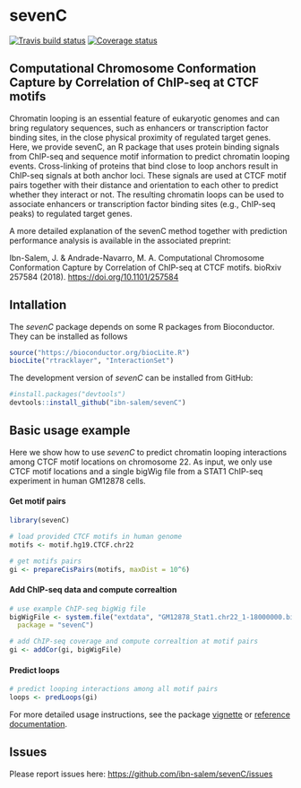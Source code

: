 # sevenC

[![Travis build status](https://travis-ci.org/ibn-salem/sevenC.svg?branch=master)](https://travis-ci.org/ibn-salem/sevenC)
 [![Coverage status](https://codecov.io/gh/ibn-salem/sevenC/branch/master/graph/badge.svg)](https://codecov.io/github/ibn-salem/sevenC?branch=master)

## Computational Chromosome Conformation Capture by Correlation of ChIP-seq at CTCF motifs

Chromatin looping is an essential feature of eukaryotic genomes and can bring
regulatory sequences, such as enhancers or transcription factor binding sites,
in the close physical proximity of regulated target genes. Here, we provide
sevenC, an R package that uses protein binding signals from ChIP-seq and
sequence motif information to predict chromatin looping events. Cross-linking of
proteins that bind close to loop anchors result in ChIP-seq signals at both
anchor loci. These signals are used at CTCF  motif pairs together with their
distance and orientation to each other to predict whether they interact or not.
The resulting chromatin loops can be used to associate enhancers or
transcription factor binding sites (e.g., ChIP-seq peaks) to regulated target
genes.

A more detailed explanation of the sevenC method together with prediction
performance analysis is available in the associated preprint:

Ibn-Salem, J. & Andrade-Navarro, M. A. Computational Chromosome Conformation
Capture by Correlation of ChIP-seq at CTCF motifs. bioRxiv 257584 (2018).
https://doi.org/10.1101/257584

## Intallation

The *sevenC* package depends on some R packages from Bioconductor. They can be 
installed as follows

```R
source("https://bioconductor.org/biocLite.R")
biocLite("rtracklayer", "InteractionSet")
```

The development version of *sevenC* can be installed from GitHub:

```R
#install.packages("devtools")
devtools::install_github("ibn-salem/sevenC")
```

## Basic usage example
Here we show how to use *sevenC* to predict chromatin looping interactions among
CTCF motif locations on chromosome 22. As input, we only use CTCF motif
locations and a single bigWig file from a STAT1 ChIP-seq experiment in human
GM12878 cells.

#### Get motif pairs
```R
library(sevenC)

# load provided CTCF motifs in human genome
motifs <- motif.hg19.CTCF.chr22

# get motifs pairs
gi <- prepareCisPairs(motifs, maxDist = 10^6)
```

#### Add ChIP-seq data and compute correaltion

```R
# use example ChIP-seq bigWig file
bigWigFile <- system.file("extdata", "GM12878_Stat1.chr22_1-18000000.bigWig", 
  package = "sevenC")

# add ChIP-seq coverage and compute correaltion at motif pairs
gi <- addCor(gi, bigWigFile)
```

####  Predict loops

```R
# predict looping interactions among all motif pairs
loops <- predLoops(gi)
```

For more detailed usage instructions, see the package 
[vignette](https://ibn-salem.github.io/sevenC/articles/sevenC.html) or 
[reference documentation](https://ibn-salem.github.io/sevenC/reference/index.html).


## Issues
Please report issues here: https://github.com/ibn-salem/sevenC/issues
